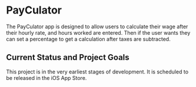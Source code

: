 # PayCulator

The PayCulator app is designed to allow users to calculate their wage after their hourly rate, and hours worked are entered. Then if the user wants they can set a percentage to get a calculation after taxes are subtracted.

## Current Status and Project Goals

This project is in the very earliest stages of development. It is scheduled to be released in the iOS App Store.

